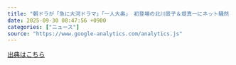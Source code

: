 ```yaml
---
title: "朝ドラが「急に大河ドラマ」「一人大奥」 初登場の北川景子＆堤真一にネット騒然「麗しすぎる」（ENCOUNT） - ｄメニューニュース"
date: 2025-09-30 08:47:56 +0900
categories: ["ニュース"]
source: "https://www.google-analytics.com/analytics.js"
---
```


[出典はこちら](https://www.google-analytics.com/analytics.js)
